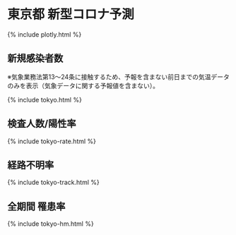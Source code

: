 # 東京都 新型コロナ予測
{% include plotly.html %}

## 新規感染者数
※気象業務法第13～24条に接触するため、予報を含まない前日までの気温データのみを表示（気象データに関する予報値を含まない）。

{% include tokyo.html %}

## 検査人数/陽性率
{% include tokyo-rate.html %}

## 経路不明率
{% include tokyo-track.html %}

## 全期間 罹患率 
{% include tokyo-hm.html %}
